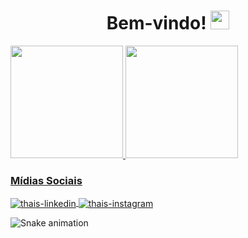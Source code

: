 <h1 align="center"> Bem-vindo! <img src="https://raw.githubusercontent.com/kaueMarques/kaueMarques/master/hi.gif" width="30px"> </h1> 



<div>
  <a href="https://github.com/ThaG0592">
  <img height="180em" src="https://github-readme-stats.vercel.app/api?username=ThaG0592&show_icons=true&theme=synthwave&include_all_commits=true&count_private=true"/>
  <img height="180em" src="https://github-readme-stats.vercel.app/api/top-langs/?username=ThaG0592&layout=compact&langs_count=7&theme=synthwave"/>
</div>
  
  
  
  ### Mídias Sociais  
  
  <div>
  
<a href="https://www.linkedin.com/in/thais-gon%C3%A7alves-gaiardo/" target="_blank">
<img align="center" alt="thais-linkedin" src="https://img.shields.io/badge/LinkedIn-0077B5?style=for-the-badge&logo=linkedin&logoColor=white" style="max-width:100%;">
</a>

 <a href="https://www.instagram.com/thaisgaiardo/" target="_blank">
<img align="center" alt="thais-instagram" src="https://img.shields.io/badge/Instagram-E4405F?style=for-the-badge&logo=instagram&logoColor=white" style="max-width:100%;">
</a>

![Snake animation](https://github.com/ThaG0592)
    
  </div>
